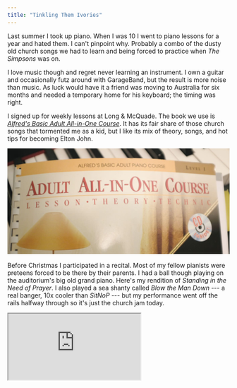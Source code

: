```yaml
---
title: "Tinkling Them Ivories"
---
```


Last summer I took up piano. When I was 10 I went to piano lessons for a year and hated them. I can't pinpoint why. Probably a combo of the dusty old church songs we had to learn and being forced to practice when *The Simpsons* was on.

I love music though and regret never learning an instrument. I own a guitar and occasionally futz around with GarageBand, but the result is more noise than music. As luck would have it a friend was moving to Australia for six months and needed a temporary home for his keyboard; the timing was right.

I signed up for weekly lessons at Long & McQuade. The book we use is *[Alfred's Basic Adult All-in-One Course](https://www.alfred.com/alfreds-basic-adult-all-in-one-course-book-1/p/00-5753/)*. It has its fair share of those church songs that tormented me as a kid, but I like its mix of theory, songs, and hot tips for becoming Elton John.

![Alfred's Basic Adult All-in-One Course](/images/piano-book.jpg)

Before Christmas I participated in a recital. Most of my fellow pianists were preteens forced to be there by their parents. I had a ball though playing on the auditorium's big old grand piano. Here's my rendition of *Standing in the Need of Prayer*. I also played a sea shanty called *Blow the Man Down* --- a real banger, 10x cooler than *SitNoP* --- but my performance went off the rails halfway through so it's just the church jam today.

<div class="video">
    <iframe allow="fullscreen" src="https://www.youtube-nocookie.com/embed/iyePOcv27CI?modestbranding=1">
        <a href="https://www.youtube.com/watch?v=iyePOcv27CI">
            Tinkling Them Ivories
        </a>
    </iframe>
</div>
